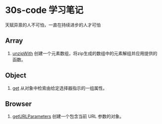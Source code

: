 # 30s-code 学习笔记

天赋异禀的人不可怕，一直在持续进步的人才可怕

## Array

1. [unzipWith](https://github.com/Moons99/30s-code/blob/main/Js/Array/unzipWith.md) 创建一个元素数组，将zip生成的数组中的元素解组并应用提供的函数。 

## Object 

1. [get](https://github.com/Moons99/30s-code/blob/main/Js/Object/get.md) 从对象中检索由给定选择器指示的一组属性。

## Browser

1. [getURLParameters](https://github.com/Moons99/30s-code/blob/main/Js/Browser/getURLParameters.md) 创建一个包含当前 URL 参数的对象。
